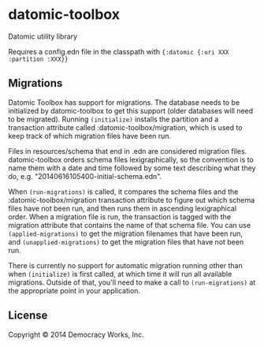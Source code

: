 # datomic-toolbox

Datomic utility library

Requires a config.edn file in the classpath with 
`{:datomic {:uri XXX :partition :XXX}}`

## Migrations

Datomic Toolbox has support for migrations. The database needs to be initialized by datomic-toolbox to get this support (older databases will need to be migrated). Running `(initialize)` installs the partition and a transaction attribute called :datomic-toolbox/migration, which is used to keep track of which migration files have been run.

Files in resources/schema that end in .edn are considered migration files. datomic-toolbox orders schema files lexigraphically, so the convention is to name them with a date and time followed by some text describing what they do, e.g. "20140616105400-initial-schema.edn".

When `(run-migrations)` is called, it compares the schema files and the :datomic-toolbox/migration transaction attribute to figure out which schema files have not been run, and then runs them in ascending lexigraphical order. When a migration file is run, the transaction is tagged with the migration attribute that contains the name of that schema file. You can use `(applied-migrations)` to get the migration filenames that have been run, and `(unapplied-migrations)` to get the migration files that have not been run.

There is currently no support for automatic migration running other than when `(initialize)` is first called, at which time it will run all available migrations. Outside of that, you'll need to make a call to `(run-migrations)` at the appropriate point in your application.

## License

Copyright © 2014 Democracy Works, Inc.
